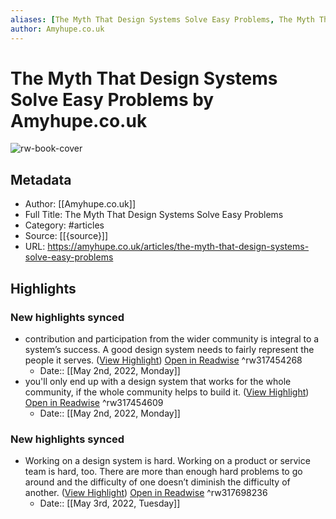 ```yaml
---
aliases: [The Myth That Design Systems Solve Easy Problems, The Myth That Design Systems Solve Easy Problems]
author: Amyhupe.co.uk
---
```

# The Myth That Design Systems Solve Easy Problems by Amyhupe.co.uk

![rw-book-cover](https://readwise-assets.s3.amazonaws.com/static/images/article4.6bc1851654a0.png)

## Metadata
- Author: [[Amyhupe.co.uk]]
- Full Title: The Myth That Design Systems Solve Easy Problems
- Category: #articles
- Source: [[{source}]]
- URL: https://amyhupe.co.uk/articles/the-myth-that-design-systems-solve-easy-problems

## Highlights
### New highlights synced
- contribution and participation from the wider community is integral to a system’s success. A good design system needs to fairly represent the people it serves. ([View Highlight](https://read.readwise.io/read/01g231y6veg23620tfmjrp78va)) [Open in Readwise](https://readwise.io/open/317454268) ^rw317454268
    - Date:: [[May 2nd, 2022, Monday]]
- you'll only end up with a design system that works for the whole community, if the whole community helps to build it. ([View Highlight](https://read.readwise.io/read/01g231yp8x8x5aqawk4y9tc8sv)) [Open in Readwise](https://readwise.io/open/317454609) ^rw317454609
    - Date:: [[May 2nd, 2022, Monday]]
### New highlights synced
- Working on a design system is hard. Working on a product or service team is hard, too. There are more than enough hard problems to go around and the difficulty of one doesn’t diminish the difficulty of another. ([View Highlight](https://read.readwise.io/read/01g24vwvwtcf5277pfpn1d3ezw)) [Open in Readwise](https://readwise.io/open/317698236) ^rw317698236
    - Date:: [[May 3rd, 2022, Tuesday]]
